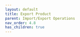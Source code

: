 ```yaml
---
layout: default
title: Export Product
parent: Import/Export Operations
nav_order: 4.8
has_children: true
---
```

